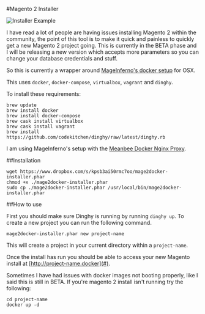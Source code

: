 #Magento 2 Installer

![Installer Example](https://dl.dropboxusercontent.com/u/42656369/Screen%20Shot%202016-02-05%20at%2009.15.05.png)

I have read a lot of people are having issues installing Magento 2 within the community, the point of this tool is to make it quick and painless to quickly get a new Magento 2 project going. This is currently in the BETA phase and I will be releasing a new version which accepts more parameters so you can change your database credentials and stuff.

So this is currently a wrapper around [MageInferno's docker setup](https://mageinferno.com/blog/magento-2-development-docker-os-x) for OSX.

This uses `docker`, `docker-compose`, `virtualbox`, `vagrant` and `dinghy`.

To install these requirements:

    brew update
    brew install docker
    brew install docker-compose
    brew cask install virtualbox
    brew cask install vagrant
    brew install https://github.com/codekitchen/dinghy/raw/latest/dinghy.rb

I am using MageInferno's setup with the [Meanbee Docker Nginx Proxy](https://github.com/meanbee/docker-nginx-proxy).

##Installation

    wget https://www.dropbox.com/s/kpsb3ai50rmc7oo/mage2docker-installer.phar
    chmod +x ./mage2docker-installer.phar
    sudo cp ./mage2docker-installer.phar /usr/local/bin/mage2docker-installer.phar

##How to use

First you should make sure Dinghy is running by running `dinghy up`. To create a new project you can run the following command.

    mage2docker-installer.phar new project-name
    
This will create a project in your current directory within a `project-name`.

Once the install has run you should be able to access your new Magento install at [http://project-name.docker](#).

Sometimes I have had issues with docker images not booting properly, like I said this is still in BETA. If you're magento 2 install isn't running try the following:
 
    cd project-name
    docker up -d

